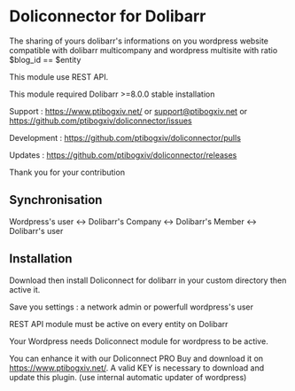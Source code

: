 Doliconnector for Dolibarr
=========

The sharing of yours dolibarr's informations on you wordpress website compatible with dolibarr multicompany and wordpress multisite with ratio $blog_id == $entity

This module use REST API.

This module required Dolibarr >=8.0.0 stable installation

Support :  <https://www.ptibogxiv.net/> or <support@ptibogxiv.net> or <https://github.com/ptibogxiv/doliconnector/issues>

Development : <https://github.com/ptibogxiv/doliconnector/pulls> 

Updates :  <https://github.com/ptibogxiv/doliconnector/releases> 

Thank you for your contribution

Synchronisation
---------

Wordpress's user <-> Dolibarr's Company <-> Dolibarr's Member <-> Dolibarr's user

Installation
---------

Download then install Doliconnect for dolibarr in your custom directory then active it.

Save you settings : a network admin or powerfull wordpress's user

REST API module must be active on every entity on Dolibarr

Your Wordpress needs Doliconnect module for wordpress to be active. 

You can enhance it with our Doliconnect PRO
Buy and download it on <https://www.ptibogxiv.net/>.
A valid KEY is necessary to download and update this plugin. (use internal automatic updater of wordpress)
